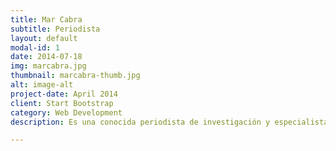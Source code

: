 ```yaml
---
title: Mar Cabra
subtitle: Periodista
layout: default
modal-id: 1
date: 2014-07-18
img: marcabra.jpg
thumbnail: marcabra-thumb.jpg
alt: image-alt
project-date: April 2014
client: Start Bootstrap
category: Web Development
description: Es una conocida periodista de investigación y especialista en análisis de datos que ha estado al frente de la Unidad de Datos e Investigación del Consorcio Internacional de Periodistas de Investigación, ganador del premio Pulitzer de 2017 con la investigación conocida como <strong>“Los papeles de Panamá”</strong>.

---
```

